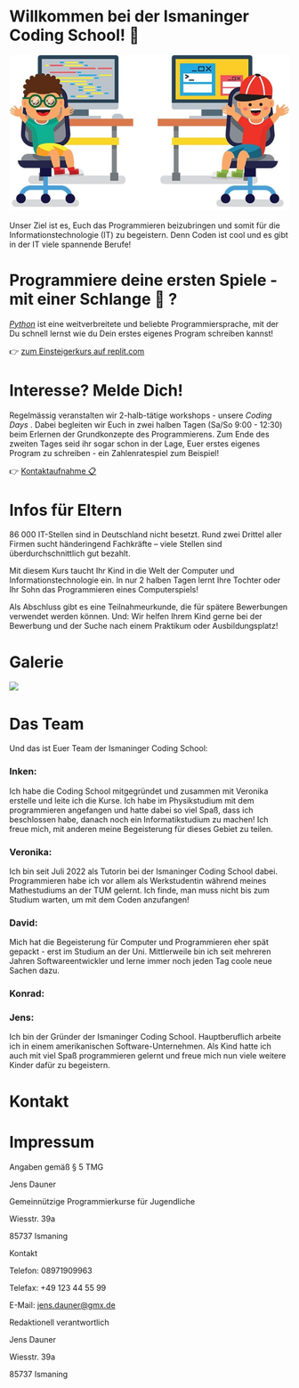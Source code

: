 # Willkommen bei der Ismaninger Coding School! :tada:

![Coding Kids](assets/img/codingkids.jpeg)

Unser Ziel ist es, Euch das Programmieren beizubringen und somit für die Informationstechnologie (IT) zu begeistern. Denn Coden ist cool und es gibt in der IT viele spannende Berufe!
# Programmiere deine ersten Spiele - mit einer Schlange :snake: ?

[_Python_](python.org) ist eine weitverbreitete und beliebte Programmiersprache, mit der Du schnell lernst wie du Dein erstes eigenes Program schreiben kannst!

👉 [zum Einsteigerkurs auf replit.com](https://replit.com/@DavidHeereman/Zahlenratespiel-interaktiv)


# Interesse? Melde Dich!

Regelmässig veranstalten wir 2-halb-tätige workshops - unsere _Coding Days_ . Dabei begleiten wir Euch in zwei halben Tagen (Sa/So 9:00 - 12:30) beim Erlernen der Grundkonzepte des Programmierens. Zum Ende des zweiten Tages seid ihr sogar schon in der Lage, Euer erstes eigenes Program zu schreiben - ein Zahlenratespiel zum Beispiel!

👉 [Kontaktaufnahme 📋](mailto:coding.ismaning@gmail.com?Subject=Anmeldung%20zu%20Coding%20Days&Body=Name%20des%20Kindes:%0D%0AAlter%20des%20Kindes:%0D%0ASchule:)

# Infos für Eltern

86 000 IT-Stellen sind in Deutschland nicht besetzt. Rund zwei Drittel aller Firmen sucht händeringend Fachkräfte – viele Stellen sind überdurchschnittlich gut bezahlt.

Mit diesem Kurs taucht Ihr Kind in die Welt der Computer und Informationstechnologie ein. In nur 2 halben Tagen lernt Ihre Tochter oder Ihr Sohn das Programmieren eines Computerspiels!

Als Abschluss gibt es eine Teilnahmeurkunde, die für spätere Bewerbungen verwendet werden können. Und: Wir helfen Ihrem Kind gerne bei der Bewerbung und der Suche nach einem Praktikum oder Ausbildungsplatz!


# Galerie

<!--- Bildgröße kann auch z. B. mit height="200" verändert werden, hab das jetzt nur mal beispielhaft gemacht --->

<img src="https://user-images.githubusercontent.com/100297303/192149045-3160459f-fef4-49b8-8c79-6dba25660eea.jpeg" width="200" />


# Das Team

Und das ist Euer Team der Ismaninger Coding School:

### Inken:
Ich habe die Coding School mitgegründet und zusammen mit Veronika erstelle und leite ich die Kurse. Ich habe im Physikstudium mit dem programmieren angefangen und hatte dabei so viel Spaß, dass ich beschlossen habe, danach noch ein Informatikstudium zu machen! Ich freue mich, mit anderen meine Begeisterung für dieses Gebiet zu teilen. 

### Veronika:
Ich bin seit Juli 2022 als Tutorin bei der Ismaninger Coding School dabei. Programmieren habe ich vor allem als Werkstudentin während meines Mathestudiums an der TUM gelernt. Ich finde, man muss nicht bis zum Studium warten, um mit dem Coden anzufangen!

### David:
Mich hat die Begeisterung für Computer und Programmieren eher spät gepackt - erst im Studium an der Uni. Mittlerweile bin ich seit mehreren Jahren Softwareentwickler und lerne immer noch jeden Tag coole neue Sachen dazu.
### Konrad:

### Jens:
Ich bin der Gründer der Ismaninger Coding School. Hauptberuflich arbeite ich in einem amerikanischen Software-Unternehmen. Als Kind hatte ich auch mit viel Spaß programmieren gelernt und freue mich nun viele weitere Kinder dafür zu begeistern.


# Kontakt

# Impressum

Angaben gemäß § 5 TMG

Jens Dauner

Gemeinnützige Programmierkurse für Jugendliche

Wiesstr. 39a

85737 Ismaning


Kontakt

Telefon: 08971909963

Telefax: +49 123 44 55 99

E-Mail: jens.dauner@gmx.de


Redaktionell verantwortlich


Jens Dauner

Wiesstr. 39a

85737 Ismaning
